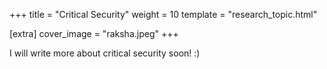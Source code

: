 +++
title = "Critical Security"
weight = 10
template = "research_topic.html"

[extra]
cover_image = "raksha.jpeg"
+++

I will write more about critical security soon! :)
